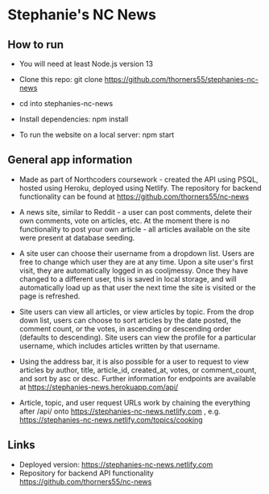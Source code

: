 # Stephanie's NC News

## How to run

- You will need at least Node.js version 13

- Clone this repo:
  git clone https://github.com/thorners55/stephanies-nc-news

- cd into stephanies-nc-news

- Install dependencies:
  npm install

- To run the website on a local server:
  npm start

## General app information

- Made as part of Northcoders coursework - created the API using PSQL, hosted using Heroku, deployed using Netlify. The repository for backend functionality can be found at https://github.com/thorners55/nc-news

- A news site, similar to Reddit - a user can post comments, delete their own comments, vote on articles, etc. At the moment there is no functionality to post your own article - all articles available on the site were present at database seeding.

- A site user can choose their username from a dropdown list. Users are free to change which user they are at any time. Upon a site user's first visit, they are automatically logged in as cooljmessy. Once they have changed to a different user, this is saved in local storage, and will automatically load up as that user the next time the site is visited or the page is refreshed.

- Site users can view all articles, or view articles by topic. From the drop down list, users can choose to sort articles by the date posted, the comment count, or the votes, in ascending or descending order (defaults to descending). Site users can view the profile for a particular username, which includes articles written by that username.

- Using the address bar, it is also possible for a user to request to view articles by author, title, article_id, created_at, votes, or comment_count, and sort by asc or desc. Further information for endpoints are available at https://stephanies-news.herokuapp.com/api/

- Article, topic, and user request URLs work by chaining the everything after /api/ onto https://stephanies-nc-news.netlify.com , e.g. https://stephanies-nc-news.netlify.com/topics/cooking

## Links

- Deployed version: https://stephanies-nc-news.netlify.com
- Repository for backend API functionality https://github.com/thorners55/nc-news
